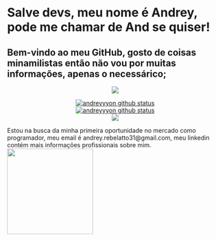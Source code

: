 # Salve devs, meu nome é Andrey, pode me chamar de And se quiser!
## Bem-vindo ao meu GitHub, gosto de coisas minamilistas então não vou por muitas informações, apenas o necessárico;
<div align="center">
<img margin="auto" src="https://static.wixstatic.com/media/a01f16_c9fa60bf412b4f03baafc78f405094d5~mv2.gif/v1/fill/w_797,h_449,q_90/a01f16_c9fa60bf412b4f03baafc78f405094d5~mv2.gif">
</div>
<p align="center">
  <a href="https://github.com/andreyyyon"><img src="https://github-readme-stats.vercel.app/api?username=andreyyyon&hide_border=true&show_icons=true&theme=dark" alt="andreyyyon github status"></a><br>
   <a href="https://github.com/andreyyyon"><img src="https://github-readme-stats.vercel.app/api/top-langs/?username=andreyyyon&theme=dark&hide_border=true" alt="andreyyyon github status"></a><br>
  <a href="https://github.com/andreyyyon"><img src="http://github-readme-streak-stats.herokuapp.com?user=andreyyyon&theme=dark&hide_border=true&date_format=j%20M%5B%20Y%5D"></a>
</p>
<div>
  <p>
    Estou na busca da minha primeira oportunidade no mercado como programador, meu email é andrey.rebelatto31@gmail.com, meu linkedin contém mais informações profissionais sobre mim.
    <img width="200px" float="left" src="https://www.pngplay.com/wp-content/uploads/11/Hollow-Knight-PNG-Background.png">
  </p>
</div>
